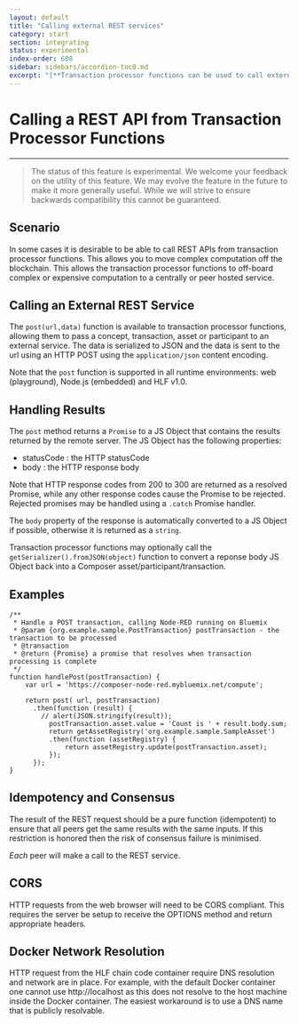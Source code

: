 ```yaml
---
layout: default
title: "Calling external REST services"
category: start
section: integrating
status: experimental
index-order: 608
sidebar: sidebars/accordion-toc0.md
excerpt: "[**Transaction processor functions can be used to call external REST services**](./call-out.html). This allows you to move complex computation off the blockchain."
---
```


# Calling a REST API from Transaction Processor Functions

---

> The status of this feature is experimental. We welcome your feedback on the utility of this feature. We may evolve the feature in the future to make it more generally useful. While we will strive to ensure backwards compatibility this cannot be guaranteed.

## Scenario

In some cases it is desirable to be able to call REST APIs from transaction processor functions. This allows you to move complex computation off the blockchain. This allows the transaction processor functions to off-board complex or expensive computation to a centrally or peer hosted service.

## Calling an External REST Service

The `post(url,data)` function is available to transaction processor functions, allowing them to pass a concept, transaction, asset or participant to an external service. The data is serialized to JSON and the data is sent to the url using an HTTP POST using the `application/json` content encoding.

Note that the `post` function is supported in all runtime environments: web (playground), Node.js (embedded) and HLF v1.0.

## Handling Results

The `post` method returns a `Promise` to a JS Object that contains the results returned by the remote server. The JS Object has the following properties:

   - statusCode : the HTTP statusCode
   - body : the HTTP response body

Note that HTTP response codes from 200 to 300 are returned as a resolved Promise, while any other response codes cause the Promise to be rejected. Rejected promises may be handled using a `.catch` Promise handler.

The `body` property of the response is automatically converted to a JS Object if possible, otherwise it is returned as a `string`.

Transaction processor functions may optionally call the `getSerializer().fromJSON(object)` function to convert a reponse body JS Object back into a Composer asset/participant/transaction.

## Examples

```
/**
 * Handle a POST transaction, calling Node-RED running on Bluemix
 * @param {org.example.sample.PostTransaction} postTransaction - the transaction to be processed
 * @transaction
 * @return {Promise} a promise that resolves when transaction processing is complete
 */
function handlePost(postTransaction) {
    var url = 'https://composer-node-red.mybluemix.net/compute';

    return post( url, postTransaction)
      .then(function (result) {
        // alert(JSON.stringify(result));
          postTransaction.asset.value = 'Count is ' + result.body.sum;
          return getAssetRegistry('org.example.sample.SampleAsset')
          .then(function (assetRegistry) {
              return assetRegistry.update(postTransaction.asset);
          });
      });
}
```

## Idempotency and Consensus

The result of the REST request should be a pure function (idempotent) to ensure that all peers get the same results with the same inputs. If this restriction is honored then the risk of consensus failure is minimised.

*Each* peer will make a call to the REST service.

## CORS

HTTP requests from the web browser will need to be CORS compliant. This requires the server be setup to receive the OPTIONS method and return appropriate headers.

## Docker Network Resolution

HTTP request from the HLF chain code container require DNS resolution and network are in place. For example, with the default Docker container one cannot use http://localhost as this does not resolve to the host machine inside the Docker container. The easiest workaround is to use a DNS name that is publicly resolvable.
